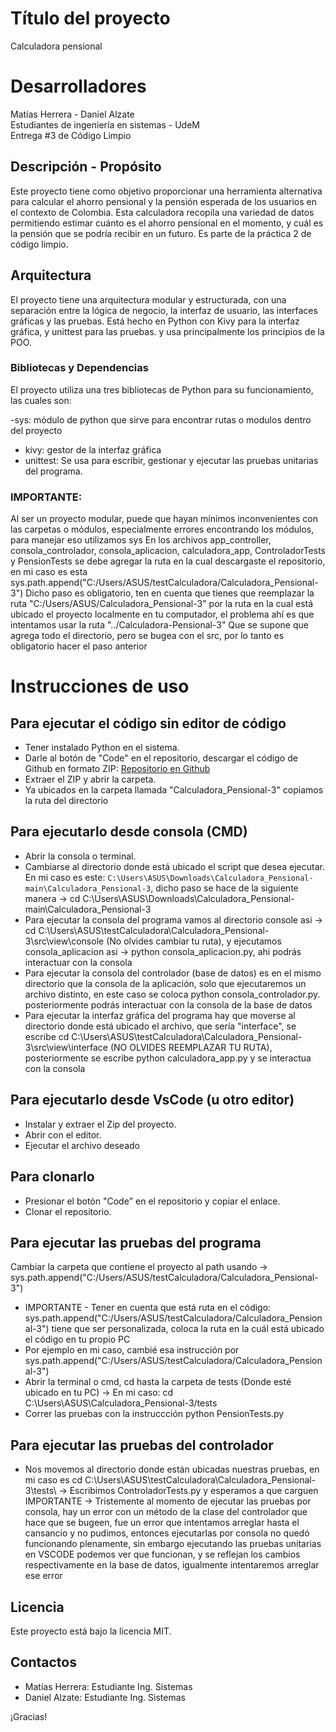 # Título del proyecto
Calculadora pensional

# Desarrolladores
Matías Herrera - Daniel Alzate   
Estudiantes de ingeniería en sistemas - UdeM  
Entrega #3 de Código Limpio

## Descripción - Propósito
Este proyecto tiene como objetivo proporcionar una herramienta alternativa para calcular el ahorro pensional y la pensión esperada de los usuarios en el contexto de Colombia. Esta calculadora recopila una variedad de datos permitiendo estimar cuánto es el ahorro pensional en el momento, y cuál es la pensión que se podría recibir en un futuro. Es parte de la práctica 2 de código limpio.

## Arquitectura
El proyecto tiene una arquitectura modular y estructurada, con una separación entre la lógica de negocio, la interfaz de usuario, las interfaces gráficas y las pruebas. Está hecho en Python con Kivy para la interfaz gráfica, y unittest para las pruebas. y usa principalmente los principios de la POO.

### Bibliotecas y Dependencias
El proyecto utiliza una tres bibliotecas de Python para su funcionamiento, las cuales son:

-sys: módulo de python que sirve para encontrar rutas o modulos dentro del proyecto
- kivy: gestor de la interfaz gráfica
- unittest: Se usa para escribir, gestionar y ejecutar las pruebas unitarias del programa.



### IMPORTANTE:  
Al ser un proyecto modular, puede que hayan mínimos inconvenientes con las carpetas o módulos, especialmente errores encontrando los módulos, para manejar eso utilizamos sys
En los archivos app_controller, consola_controlador, consola_aplicacion, calculadora_app, ControladorTests y PensionTests se debe agregar la ruta en la cual descargaste el repositorio, en mi caso es esta
sys.path.append("C:/Users/ASUS/testCalculadora/Calculadora_Pensional-3")
Dicho paso es obligatorio, ten en cuenta que tienes que reemplazar la ruta "C:/Users/ASUS/Calculadora_Pensional-3" por la ruta en la cual está ubicado el proyecto localmente en tu computador, el problema ahí es que intentamos usar la ruta "../Calculadora-Pensional-3" Que se supone que agrega todo el directorio, pero se bugea con el src, por lo tanto es obligatorio hacer el paso anterior


# Instrucciones de uso
## Para ejecutar el código sin editor de código
- Tener instalado Python en el sistema.
- Darle al botón de "Code" en el repositorio, descargar el código de Github en formato ZIP: [Repositorio en Github](https://github.com/TartarusBoss/Calculadora_Pensional.git)
- Extraer el ZIP y abrir la carpeta.
- Ya ubicados en la carpeta llamada "Calculadora_Pensional-3" copiamos la ruta del directorio

## Para ejecutarlo desde consola (CMD)
- Abrir la consola o terminal.
- Cambiarse al directorio donde está ubicado el script que desea ejecutar. En mi caso es este: `C:\Users\ASUS\Downloads\Calculadora_Pensional-main\Calculadora_Pensional-3`,
dicho paso se hace de la siguiente manera -> cd C:\Users\ASUS\Downloads\Calculadora_Pensional-main\Calculadora_Pensional-3
- Para ejecutar la consola del programa vamos al directorio console asi -> cd C:\Users\ASUS\testCalculadora\Calculadora_Pensional-3\src\view\console (No olvides cambiar tu ruta), y ejecutamos consola_aplicacion asi ->  python consola_aplicacion.py, ahi podrás interactuar con la consola
- Para ejecutar la consola del controlador (base de datos) es en el mismo directorio que la consola de la aplicación, solo que ejecutaremos un archivo distinto, en este caso se coloca python consola_controlador.py. posteriormente podrás interactuar con la consola de la base de datos
- Para ejecutar la interfaz gráfica del programa hay que moverse al directorio donde está ubicado el archivo, que sería "interface", se escribe cd C:\Users\ASUS\testCalculadora\Calculadora_Pensional-3\src\view\interface (NO OLVIDES REEMPLAZAR TU RUTA), posteriormente se escribe python calculadora_app.py y se interactua con la consola

## Para ejecutarlo desde VsCode (u otro editor)
- Instalar y extraer el Zip del proyecto.
- Abrir con el editor.
- Ejecutar el archivo deseado

## Para clonarlo
- Presionar el botón "Code" en el repositorio y copiar el enlace.
- Clonar el repositorio.

## Para ejecutar las pruebas del programa
Cambiar la carpeta que contiene el proyecto al path usando -> sys.path.append("C:/Users/ASUS/testCalculadora/Calculadora_Pensional-3") 
- IMPORTANTE - Tener en cuenta que está ruta en el código: sys.path.append("C:/Users/ASUS/testCalculadora/Calculadora_Pensional-3") tiene que
ser personalizada, coloca la ruta en la cuál está ubicado el código en tu propio PC
- Por ejemplo en mi caso, cambié esa instrucción por sys.path.append("C:/Users/ASUS/testCalculadora/Calculadora_Pensional-3")
- Abrir la terminal o cmd, cd hasta la carpeta de tests (Donde esté ubicado en tu PC) -> En mi caso: cd C:\Users\ASUS\Calculadora_Pensional-3/tests
- Correr las pruebas con la instruccción python PensionTests.py

## Para ejecutar las pruebas del controlador
- Nos movemos al directorio donde están ubicadas nuestras pruebas, en mi caso es cd C:\Users\ASUS\testCalculadora\Calculadora_Pensional-3\tests\    -> Escribimos ControladorTests.py y esperamos a que carguen
IMPORTANTE -> Tristemente al momento de ejecutar las pruebas por consola, hay un error con un método de la clase del controlador que hace que se bugeen, fue un error que intentamos arreglar hasta el cansancio y no pudimos, entonces ejecutarlas por consola no quedó funcionando plenamente, sin embargo ejecutando las pruebas unitarias en VSCODE podemos ver que funcionan, y se reflejan los cambios respectivamente en la base de datos, igualmente intentaremos arreglar ese error

## Licencia
Este proyecto está bajo la licencia MIT.

## Contactos
- Matías Herrera: Estudiante Ing. Sistemas
- Daniel Alzate: Estudiante Ing. Sistemas

¡Gracias!
